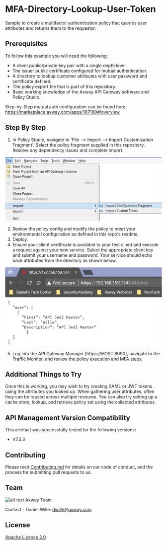 # MFA-Directory-Lookup-User-Token
Sample to create a multifactor authentication policy that queries user attributes and returns them to the requestor.

## Prerequisites

To follow this example you will need the following:

- A client public/private key pair with a single depth level.
- The issuer public certificate configured for mutual authentication.
- A directory to lookup customer attributes with user password and certificate defined.
- The policy export file that is part of this repository.
- Basic working knowledge of the Axway API Gateway software and Policy Studio.

Step-by-Step mutual auth configuration can be found here: https://marketplace.axway.com/apps/187190#!overview

## Step By Step

1. In Policy Studio, navigate to 'File --> Import --> Import Customization Fragment'. Select the policy fragment supplied in this repository. Resolve any dependency issues and complete import.

![alt text](https://github.com/Axway-API-Management-Plus/MFA_Auth_Directory_Lookup/blob/master/example/src/importFrag.png "Import Policy Fragment")

2. Review the policy config and modify the policy to meet your environmental configuration as defined in this repo's readme.
3. Deploy.
4. Ensure your client certificate is available to your test client and execute a request against your new service. Select the appropriate client key and submit your username and password. Your service should echo back attributes from the directory as shown below.

![alt text](https://github.com/Axway-API-Management-Plus/MFA_Auth_Directory_Lookup/blob/master/example/src/MFAResponse.png "Sample Response")

5. Log into the API Gateway Manager (https://HOST:8090), navigate to the Traffic Monitor, and review the policy execution and MFA steps.

## Additional Things to Try

Once this is working, you may wish to try creating SAML or JWT tokens using the attributes you looked up. When gathering user attributes, often they can be reused across multiple resoures. You can also try setting up a cache store, lookup, and retrieve policy set using the collected attributes.

## API Management Version Compatibility
This artefact was successfully tested for the following versions:
- V7.5.3

## Contributing

Please read [Contributing.md](https://github.com/Axway-API-Management/Common/blob/master/Contributing.md) for details on our code of conduct, and the process for submitting pull requests to us.


## Team

![alt text][Axwaylogo] Axway Team

[Axwaylogo]: https://github.com/Axway-API-Management/Common/blob/master/img/AxwayLogoSmall.png  "Axway logo"

Contact - Daniel Wille: dwille@axway.com

## License
[Apache License 2.0](/LICENSE)
